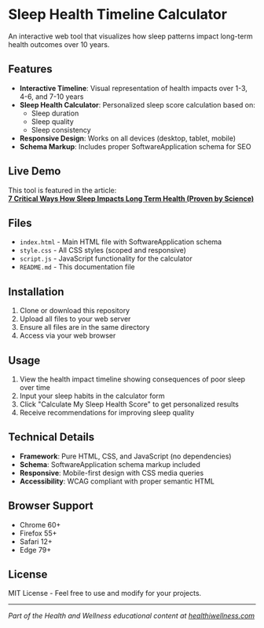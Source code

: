# Sleep Health Timeline Calculator

An interactive web tool that visualizes how sleep patterns impact long-term health outcomes over 10 years.

## Features

- **Interactive Timeline**: Visual representation of health impacts over 1-3, 4-6, and 7-10 years
- **Sleep Health Calculator**: Personalized sleep score calculation based on:
  - Sleep duration
  - Sleep quality
  - Sleep consistency
- **Responsive Design**: Works on all devices (desktop, tablet, mobile)
- **Schema Markup**: Includes proper SoftwareApplication schema for SEO

## Live Demo

This tool is featured in the article:  
[**7 Critical Ways How Sleep Impacts Long Term Health (Proven by Science)**](https://healthiwellness.com/7-critical-ways-how-sleep-impacts-long-term-health-proven-by-science/)

## Files

- `index.html` - Main HTML file with SoftwareApplication schema
- `style.css` - All CSS styles (scoped and responsive)
- `script.js` - JavaScript functionality for the calculator
- `README.md` - This documentation file

## Installation

1. Clone or download this repository
2. Upload all files to your web server
3. Ensure all files are in the same directory
4. Access via your web browser

## Usage

1. View the health impact timeline showing consequences of poor sleep over time
2. Input your sleep habits in the calculator form
3. Click "Calculate My Sleep Health Score" to get personalized results
4. Receive recommendations for improving sleep quality

## Technical Details

- **Framework**: Pure HTML, CSS, and JavaScript (no dependencies)
- **Schema**: SoftwareApplication schema markup included
- **Responsive**: Mobile-first design with CSS media queries
- **Accessibility**: WCAG compliant with proper semantic HTML

## Browser Support

- Chrome 60+
- Firefox 55+
- Safari 12+
- Edge 79+

## License

MIT License - Feel free to use and modify for your projects.

---

*Part of the Health and Wellness educational content at [healthiwellness.com](https://healthiwellness.com/)*
